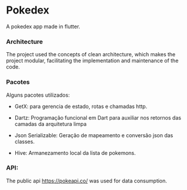 # Pokedex
A pokedex app made in flutter.
### Architecture
The project used the concepts of clean architecture, which makes the project modular, facilitating the implementation and maintenance of the code.

### Pacotes

Alguns pacotes utilizados:

- GetX: para gerencia de estado, rotas e chamadas http.

- Dartz: Programação funcional em Dart para auxiliar nos retornos das camadas da arquitetura limpa

- Json Serializable: Geração de mapeamento e conversão json das classes.

- Hive: Armanezamento local da lista de pokemons.

### API:

The public api https://pokeapi.co/ was used for data consumption.

